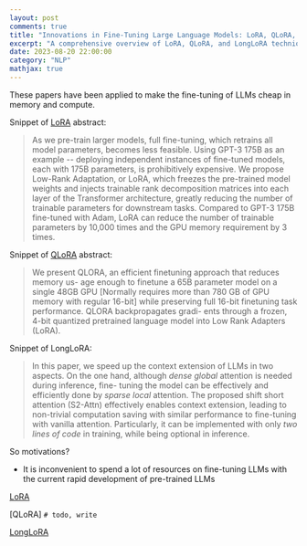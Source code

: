 ```yaml
---
layout: post
comments: true
title: "Innovations in Fine-Tuning Large Language Models: LoRA, QLoRA, and LongLoRA"
excerpt: "A comprehensive overview of LoRA, QLoRA, and LongLoRA techniques for memory-efficient fine-tuning of LLMs."
date: 2023-08-20 22:00:00
category: "NLP"
mathjax: true
---
```


These papers have been applied to make the fine-tuning of LLMs cheap in memory and compute. 

Snippet of [LoRA](https://arxiv.org/pdf/2106.09685.pdf) abstract:

 

> As we pre-train larger models, full fine-tuning, which retrains all model parameters, becomes less feasible. Using GPT-3 175B as an example -- deploying independent instances of fine-tuned models, each with 175B parameters, is prohibitively expensive. We propose Low-Rank Adaptation, or LoRA, which freezes the pre-trained model weights and injects trainable rank decomposition matrices into each layer of the Transformer architecture, greatly reducing the number of trainable parameters for downstream tasks. Compared to GPT-3 175B fine-tuned with Adam, LoRA can reduce the number of trainable parameters by 10,000 times and the GPU memory requirement by 3 times.

Snippet of [QLoRA](https://arxiv.org/pdf/2305.14314.pdf) abstract:

> We present QLORA, an efficient finetuning approach that reduces memory us- age enough to finetune a 65B parameter model on a single 48GB GPU [Normally requires more than 780 GB of GPU memory with regular 16-bit] while preserving full 16-bit finetuning task performance. QLORA backpropagates gradi- ents through a frozen, 4-bit quantized pretrained language model into Low Rank Adapters (LoRA).

Snippet of LongLoRA:

> In this paper, we speed up the context extension of LLMs in two aspects. On the one hand, although *dense global* attention is needed during inference, fine- tuning the model can be effectively and efficiently done by *sparse local* attention. The proposed shift short attention (S2-Attn) effectively enables context extension, leading to non-trivial computation saving with similar performance to fine-tuning with vanilla attention. Particularly, it can be implemented with only *two lines of code* in training, while being optional in inference.

So motivations? 

- It is inconvenient to spend a lot of resources on fine-tuning LLMs with the current rapid development of pre-trained LLMs

[LoRA](https://ernst-hub.github.io/nlp/2023/08/20/LoRA/)

[QLoRA] ``# todo, write``

[LongLoRA](https://ernst-hub.github.io/nlp/2023/08/20/LongLoRA/)